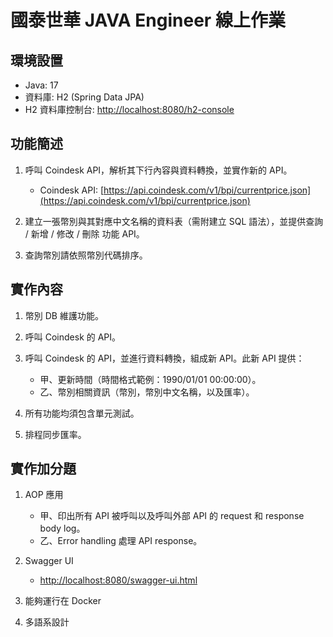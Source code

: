 # 國泰世華 JAVA Engineer 線上作業

## 環境設置

- Java: 17
- 資料庫: H2 (Spring Data JPA)
- H2 資料庫控制台: [http://localhost:8080/h2-console](http://localhost:8080/h2-console)

## 功能簡述

1. 呼叫 Coindesk API，解析其下行內容與資料轉換，並實作新的 API。
    - Coindesk API: [https://api.coindesk.com/v1/bpi/currentprice.json](https://api.coindesk.com/v1/bpi/currentprice.json)

2. 建立一張幣別與其對應中文名稱的資料表（需附建立 SQL 語法），並提供查詢 / 新增 / 修改 / 刪除 功能 API。

3. 查詢幣別請依照幣別代碼排序。

## 實作內容

1. 幣別 DB 維護功能。

2. 呼叫 Coindesk 的 API。

3. 呼叫 Coindesk 的 API，並進行資料轉換，組成新 API。此新 API 提供：
    - 甲、更新時間（時間格式範例：1990/01/01 00:00:00）。
    - 乙、幣別相關資訊（幣別，幣別中文名稱，以及匯率）。

4. 所有功能均須包含單元測試。

5. 排程同步匯率。

## 實作加分題

1. AOP 應用
    - 甲、印出所有 API 被呼叫以及呼叫外部 API 的 request 和 response body log。
    - 乙、Error handling 處理 API response。

2. Swagger UI
    - [http://localhost:8080/swagger-ui.html](http://localhost:8080/swagger-ui.html)

3. 能夠運行在 Docker

4. 多語系設計